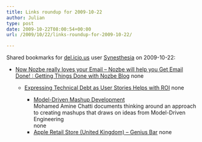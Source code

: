 ```yaml
---
title: Links roundup for 2009-10-22
author: Julian
type: post
date: 2009-10-22T08:00:54+00:00
url: /2009/10/22/links-roundup-for-2009-10-22/

---
```

Shared bookmarks for [del.icio.us][1] user [Synesthesia][2] on 2009-10-22:

  * [Now Nozbe really loves your Email &#8211; Nozbe will help you Get Email Done! : Getting Things Done with Nozbe Blog][3] 
    none</li> 
    
      * [Expressing Technical Debt as User Stories Helps with ROI][4] 
        none</li> 
        
          * [Model-Driven Mashup Development][5]  
            Mohamed Amine Chatti documents thinking around an approach to creating mashups that draws on ideas from Model-Driven Engineering  
            none
          * [Apple Retail Store (United Kingdom) &#8211; Genius Bar][6] 
            none</li> </ul>

 [1]: http://del.icio.us/
 [2]: http://del.icio.us/synesthesia
 [3]: http://www.nozbe.com/gtd/blog/post-87242f2/now_nozbe_really_loves_your_email-nozbe_will_help_you_get_email_done
 [4]: http://jrothman.com/blog/mpd/2009/10/expressing-technical-debt-as-user-stories-helps-with-roi.html
 [5]: http://mohamedaminechatti.blogspot.com/2009/10/model-driven-mashup-development.html
 [6]: http://www.apple.com/uk/retail/geniusbar
